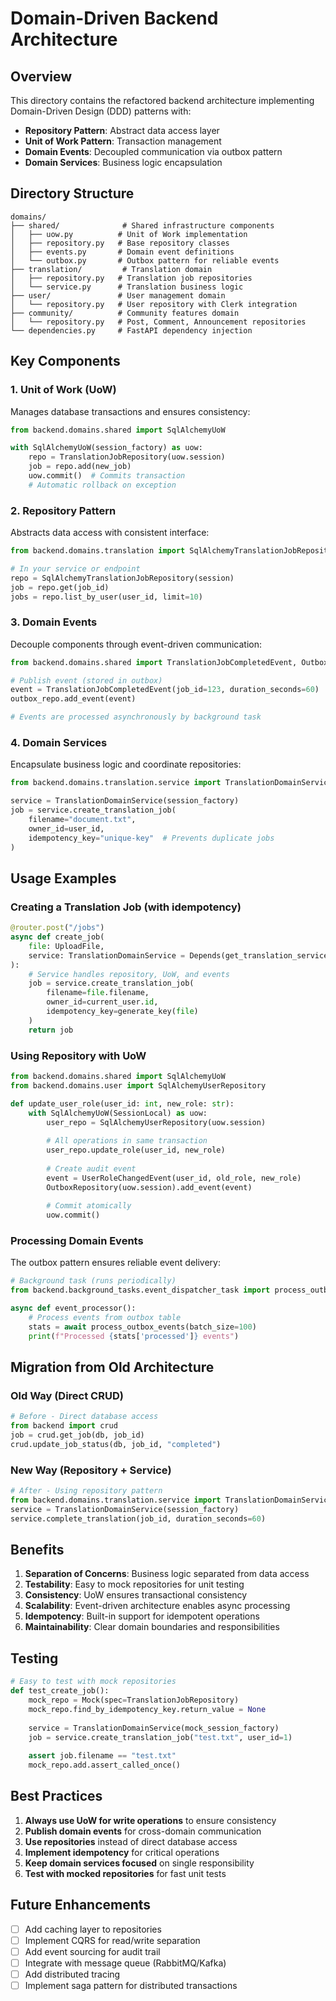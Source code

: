 # Domain-Driven Backend Architecture

## Overview

This directory contains the refactored backend architecture implementing Domain-Driven Design (DDD) patterns with:

- **Repository Pattern**: Abstract data access layer
- **Unit of Work Pattern**: Transaction management
- **Domain Events**: Decoupled communication via outbox pattern
- **Domain Services**: Business logic encapsulation

## Directory Structure

```
domains/
├── shared/              # Shared infrastructure components
│   ├── uow.py          # Unit of Work implementation
│   ├── repository.py   # Base repository classes
│   ├── events.py       # Domain event definitions
│   └── outbox.py       # Outbox pattern for reliable events
├── translation/         # Translation domain
│   ├── repository.py   # Translation job repositories
│   └── service.py      # Translation business logic
├── user/               # User management domain
│   └── repository.py   # User repository with Clerk integration
├── community/          # Community features domain
│   └── repository.py   # Post, Comment, Announcement repositories
└── dependencies.py     # FastAPI dependency injection
```

## Key Components

### 1. Unit of Work (UoW)

Manages database transactions and ensures consistency:

```python
from backend.domains.shared import SqlAlchemyUoW

with SqlAlchemyUoW(session_factory) as uow:
    repo = TranslationJobRepository(uow.session)
    job = repo.add(new_job)
    uow.commit()  # Commits transaction
    # Automatic rollback on exception
```

### 2. Repository Pattern

Abstracts data access with consistent interface:

```python
from backend.domains.translation import SqlAlchemyTranslationJobRepository

# In your service or endpoint
repo = SqlAlchemyTranslationJobRepository(session)
job = repo.get(job_id)
jobs = repo.list_by_user(user_id, limit=10)
```

### 3. Domain Events

Decouple components through event-driven communication:

```python
from backend.domains.shared import TranslationJobCompletedEvent, OutboxRepository

# Publish event (stored in outbox)
event = TranslationJobCompletedEvent(job_id=123, duration_seconds=60)
outbox_repo.add_event(event)

# Events are processed asynchronously by background task
```

### 4. Domain Services

Encapsulate business logic and coordinate repositories:

```python
from backend.domains.translation.service import TranslationDomainService

service = TranslationDomainService(session_factory)
job = service.create_translation_job(
    filename="document.txt",
    owner_id=user_id,
    idempotency_key="unique-key"  # Prevents duplicate jobs
)
```

## Usage Examples

### Creating a Translation Job (with idempotency)

```python
@router.post("/jobs")
async def create_job(
    file: UploadFile,
    service: TranslationDomainService = Depends(get_translation_service)
):
    # Service handles repository, UoW, and events
    job = service.create_translation_job(
        filename=file.filename,
        owner_id=current_user.id,
        idempotency_key=generate_key(file)
    )
    return job
```

### Using Repository with UoW

```python
from backend.domains.shared import SqlAlchemyUoW
from backend.domains.user import SqlAlchemyUserRepository

def update_user_role(user_id: int, new_role: str):
    with SqlAlchemyUoW(SessionLocal) as uow:
        user_repo = SqlAlchemyUserRepository(uow.session)
        
        # All operations in same transaction
        user_repo.update_role(user_id, new_role)
        
        # Create audit event
        event = UserRoleChangedEvent(user_id, old_role, new_role)
        OutboxRepository(uow.session).add_event(event)
        
        # Commit atomically
        uow.commit()
```

### Processing Domain Events

The outbox pattern ensures reliable event delivery:

```python
# Background task (runs periodically)
from backend.background_tasks.event_dispatcher_task import process_outbox_events

async def event_processor():
    # Process events from outbox table
    stats = await process_outbox_events(batch_size=100)
    print(f"Processed {stats['processed']} events")
```

## Migration from Old Architecture

### Old Way (Direct CRUD)
```python
# Before - Direct database access
from backend import crud
job = crud.get_job(db, job_id)
crud.update_job_status(db, job_id, "completed")
```

### New Way (Repository + Service)
```python
# After - Using repository pattern
from backend.domains.translation.service import TranslationDomainService
service = TranslationDomainService(session_factory)
service.complete_translation(job_id, duration_seconds=60)
```

## Benefits

1. **Separation of Concerns**: Business logic separated from data access
2. **Testability**: Easy to mock repositories for unit testing
3. **Consistency**: UoW ensures transactional consistency
4. **Scalability**: Event-driven architecture enables async processing
5. **Idempotency**: Built-in support for idempotent operations
6. **Maintainability**: Clear domain boundaries and responsibilities

## Testing

```python
# Easy to test with mock repositories
def test_create_job():
    mock_repo = Mock(spec=TranslationJobRepository)
    mock_repo.find_by_idempotency_key.return_value = None
    
    service = TranslationDomainService(mock_session_factory)
    job = service.create_translation_job("test.txt", user_id=1)
    
    assert job.filename == "test.txt"
    mock_repo.add.assert_called_once()
```

## Best Practices

1. **Always use UoW for write operations** to ensure consistency
2. **Publish domain events** for cross-domain communication
3. **Use repositories** instead of direct database access
4. **Implement idempotency** for critical operations
5. **Keep domain services focused** on single responsibility
6. **Test with mocked repositories** for fast unit tests

## Future Enhancements

- [ ] Add caching layer to repositories
- [ ] Implement CQRS for read/write separation
- [ ] Add event sourcing for audit trail
- [ ] Integrate with message queue (RabbitMQ/Kafka)
- [ ] Add distributed tracing
- [ ] Implement saga pattern for distributed transactions